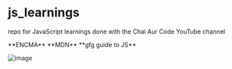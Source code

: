 # js_learnings
repo for JavaScript learnings done with the Chai Aur Code YouTube channel
<br/>

<link href="https://tc39.es/ecma262/#sec-ecmascript-data-types-and-values">**ENCMA**<link/>

<link href="https://developer.mozilla.org/en-US/docs/Web/javascript">**MDN**<link/>

<link href="https://www.geeksforgeeks.org/javascript-complete-guide/?ref=ghm">**gfg guide to JS**</link>

![image](https://github.com/ExplorerSoul/js_learnings/assets/135804234/ae91b16a-6a4c-4380-a13d-93ea9115a56c)
